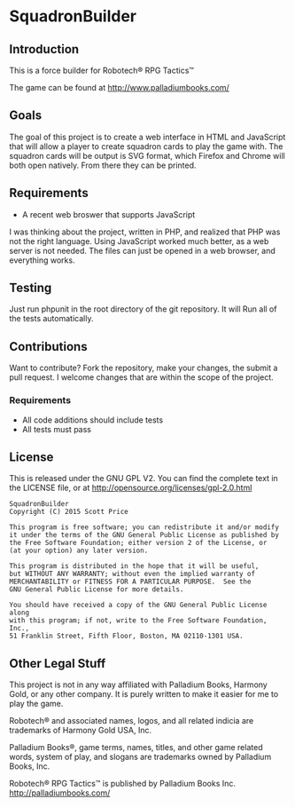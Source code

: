 # SquadronBuilder

## Introduction

This is a force builder for Robotech&reg; RPG Tactics&trade; 

The game can be found at http://www.palladiumbooks.com/

## Goals

The goal of this project is to create a web interface in HTML and JavaScript
that will allow a player to create squadron cards to play the game with.  The
squadron cards will be output is SVG format, which Firefox and Chrome will both
open natively.  From there they can be printed.

## Requirements
* A recent web broswer that supports JavaScript

I was thinking about the project, written in PHP, and realized that PHP was not
the right language.  Using JavaScript worked much better, as a web server is not
needed.  The files can just be opened in a web browser, and everything works.

## Testing

Just run phpunit in the root directory of the git repository.  It will Run
all of the tests automatically.

## Contributions

Want to contribute?  Fork the repository, make your changes, the submit a pull
request.  I welcome changes that are within the scope of the project.

### Requirements
* All code additions should include tests
* All tests must pass

## License
This is released under the GNU GPL V2.  You can find the complete text in the
LICENSE file, or at http://opensource.org/licenses/gpl-2.0.html

    SquadronBuilder
    Copyright (C) 2015 Scott Price

    This program is free software; you can redistribute it and/or modify
    it under the terms of the GNU General Public License as published by
    the Free Software Foundation; either version 2 of the License, or
    (at your option) any later version.

    This program is distributed in the hope that it will be useful,
    but WITHOUT ANY WARRANTY; without even the implied warranty of
    MERCHANTABILITY or FITNESS FOR A PARTICULAR PURPOSE.  See the
    GNU General Public License for more details.

    You should have received a copy of the GNU General Public License along
    with this program; if not, write to the Free Software Foundation, Inc.,
    51 Franklin Street, Fifth Floor, Boston, MA 02110-1301 USA.


## Other Legal Stuff
This project is not in any way affiliated with Palladium Books, Harmony Gold, or 
any other company.  It is purely written to make it easier for me to play the
game.

Robotech&reg; and associated names, logos, and all related indicia are trademarks
of Harmony Gold USA, Inc.

Palladium Books&reg;, game terms, names, titles, and other game related words, 
system of play, and slogans are trademarks owned by Palladium Books, Inc.

Robotech&reg; RPG Tactics&trade; is published by Palladium Books Inc. 
http://palladiumbooks.com/
